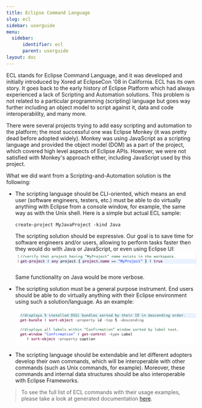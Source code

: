 ```yaml
---
title: Eclipse Command Language
slug: ecl
sidebar: userguide
menu:
  sidebar:
      identifier: ecl
      parent: userguide
layout: doc
---
```


ECL stands for Eclipse Command Language, and it was developed and initially introduced by Xored at EclipseCon '08 in California. 
ECL has its own story. It goes back to the early history of Eclipse Platform which had always experienced a lack of Scripting and 
Automation solutions. This problem is not related to a particular programming
(scripting) language but goes way further including an object model to script against it, data and code interoperability, and many more.

There were several projects trying to add easy scripting and automation to the platform; the most successful one was Eclipse Monkey 
(it was pretty dead before adopted widely). Monkey was using JavaScript as a scripting language and provided the object model (DOM) 
as a part of the project, which covered high level aspects of Eclipse APIs. However, we were not satisfied with Monkey's approach 
either, including JavaScript used by this project.

What we did want from a Scripting-and-Automation solution is the following:

- The scripting language should be CLI-oriented, which means an end user (software engineers, testers, etc.) 
must be able to do virtually anything with Eclipse from a console window, for example, the same way as with the Unix shell. 
Here is a simple but actual ECL sample:
  ```ecl
  create-project MyJavaProject -kind Java
  ```
  The scripting solution should be expressive. Our goal is to save time for software engineers and/or users, allowing to perform tasks faster then they would do with Java or JavaScript, or even using Eclipse UI:
  ![](screenshot-ecl-1.png)
  
  Same functionality on Java would be more verbose.

- The scripting solution must be a general purpose instrument. End users should be able to do virtually anything with their Eclipse environment using such a solution/language. As an example:<br><br>
  ![](screenshot-ecl-2.png)
- The scripting language should be extendable and let different adopters develop their own commands, which will be interoperable with other commands (such as Unix commands, for example). Moreover, these commands and internal data structures should be also interoperable with Eclipse Frameworks.

> To see the full list of ECL commands with their usage examples, please take a look at generated documentation [here](https://ci.eclipse.org/rcptt/job/master/lastSuccessfulBuild/artifact/releng/doc/target/doc/ecl/index.html). 
